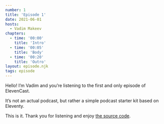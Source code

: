 ```yaml
---
number: 1
title: 'Episode 1'
date: 2021-06-01
hosts:
  - Vadim Makeev
chapters:
  - time: '00:00'
    title: 'Intro'
  - time: '00:05'
    title: 'Body'
  - time: '00:20'
    title: 'Outro'
layout: episode.njk
tags: episode
---
```


Hello! I’m Vadim and you’re listening to the first and only episode of ElevenCast.

It’s not an actual podcast, but rather a simple podcast starter kit based on Eleventy.

This is it. Thank you for listening and enjoy [the source code](https://github.com/pepelsbey/elevencast).
